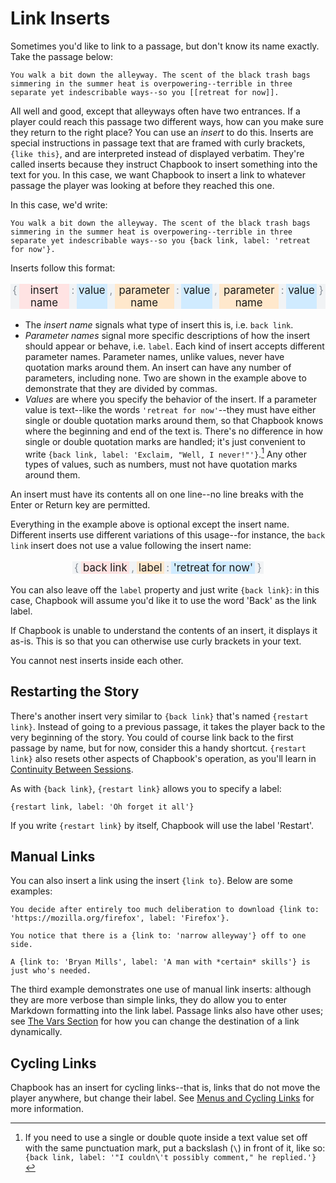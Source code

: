 # Link Inserts

Sometimes you'd like to link to a passage, but don't know its name exactly. Take the passage below:

```
You walk a bit down the alleyway. The scent of the black trash bags simmering in the summer heat is overpowering--terrible in three separate yet indescribable ways--so you [[retreat for now]].
```

All well and good, except that alleyways often have two entrances. If a player could reach this passage two different ways, how can you make sure they return to the right place? You can use an _insert_ to do this. Inserts are special instructions in passage text that are framed with curly brackets, `{like this}`, and are interpreted instead of displayed verbatim. They're called inserts because they instruct Chapbook to insert something into the text for you. In this case, we want Chapbook to insert a link to whatever passage the player was looking at before they reached this one.

In this case, we'd write:

```
You walk a bit down the alleyway. The scent of the black trash bags simmering in the summer heat is overpowering--terrible in three separate yet indescribable ways--so you {back link, label: 'retreat for now'}.
```

Inserts follow this format:

<p class="insert-example">
	<span class="punc">{</span>
	<span class="identifier">insert name</span>
	<span class="punc">:</span>
	<span class="direct-object">value</span>
	<span class="punc">,</span>
	<span class="param1">
		<span class="param-name">parameter name</span>
		<span class="punc">:</span>
		<span class="param-value">value</span>
	</span>
	<span class="punc">,</span>
	<span class="param2">
		<span class="param-name">parameter name</span>
		<span class="punc">:</span>
		<span class="param-value">value</span>
	</span>
	<span class="punc">}</span>
</p>

-   The *insert name* signals what type of insert this is, i.e. `back link`.
-   *Parameter names* signal more specific descriptions of how the insert should
    appear or behave, i.e. `label`. Each kind of insert accepts different
    parameter names. Parameter names, unlike values, never have quotation marks
    around them. An insert can have any number of parameters, including none.
    Two are shown in the example above to demonstrate that they are divided by
    commas.
-   *Values* are where you specify the behavior of the insert. If a parameter
    value is text--like the words `'retreat for now'`--they must have either
    single or double quotation marks around them, so that Chapbook knows where
    the beginning and end of the text is. There's no difference in how single or
    double quotation marks are handled; it's just convenient to write `{back
    link, label: 'Exclaim, "Well, I never!"'}`.[^1] Any other types of values,
    such as numbers, must not have quotation marks around them. 

An insert must have its contents all on one line--no line breaks with the Enter or Return key are permitted.

Everything in the example above is optional except the insert name. Different inserts use different variations of this usage--for instance, the `back link` insert does not use a value following the insert name:

<p class="insert-example">
	<span class="punc">{</span>
	<span class="identifier">back link</span>
	<span class="punc">,</span>
	<span class="param1">
		<span class="param-name">label</span>
		<span class="punc">:</span>
		<span class="param-value">'retreat for now'</span>
	</span>
	<span class="punc">}</span>
</p>

You can also leave off the `label` property and just write `{back link}`: in this case, Chapbook will assume you'd like it to use the word 'Back' as the link label.

If Chapbook is unable to understand the contents of an insert, it displays it as-is. This is so that you can otherwise use curly brackets in your text.

<aside data-hint="danger">
You cannot nest inserts inside each other.
</aside>

## Restarting the Story

There's another insert very similar to `{back link}` that's named `{restart link}`. Instead of going to a previous passage, it takes the player back to the very beginning of the story. You could of course link back to the first passage by name, but for now, consider this a handy shortcut. `{restart link}` also resets other aspects of Chapbook's operation, as you'll learn in [Continuity Between Sessions](../state/continuity.md).

As with `{back link}`, `{restart link}` allows you to specify a label:

```
{restart link, label: 'Oh forget it all'}
```

If you write `{restart link}` by itself, Chapbook will use the label 'Restart'.

## Manual Links

You can also insert a link using the insert `{link to}`. Below are some examples:

```
You decide after entirely too much deliberation to download {link to: 'https://mozilla.org/firefox', label: 'Firefox'}.

You notice that there is a {link to: 'narrow alleyway'} off to one side.

A {link to: 'Bryan Mills', label: 'A man with *certain* skills'} is just who's needed.
```

The third example demonstrates one use of manual link inserts: although they are more verbose than simple links, they do allow you to enter Markdown formatting into the link label. Passage links also have other uses; see [The Vars Section][vars-in-inserts] for how you can change the destination of a link dynamically.

## Cycling Links

Chapbook has an insert for cycling links--that is, links that do not move the player anywhere, but change their label. See [Menus and Cycling Links][cycling] for more information.

[vars-section]: ../state/the-vars-section.html
[cycling]: ../player-input/menus-cycling-links.md
[vars-in-inserts]: ../state/the-vars-section.html#expressions-can-be-used-in%20inserts

[^1]: If you need to use a single or double quote inside a text value set off with the same punctuation mark, put a backslash (`\`) in front of it, like so: `{back link, label: '"I couldn\'t possibly comment," he replied.'}`

<style>
.insert-example {
	font-size: 120%;
	text-align: center;
	display: flex;
	justify-content: center;
}

.insert-example span {
	display: flex;
}

.insert-example .punc {
	padding: 0 0.2em;
	color: #868e96; /* gray-6 */
	background-color: #f1f3f5; /* gray-1 */
}

.insert-example .identifier {
	padding: 0 0.2em;
	background-color: #ffe3e3; /* red-1 */
}

.insert-example .direct-object, .insert-example .param-value {
	padding: 0 0.2em;
	background-color: #d0ebff; /* blue-1 */
}

.insert-example .param-name {
	padding: 0 0.2em;
	background-color: #ffe8cc; /* orange-1 */
}
</style>